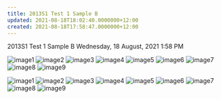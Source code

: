 ```yaml
---
title: 2013S1 Test 1 Sample B
updated: 2021-08-18T18:02:40.0000000+12:00
created: 2021-08-18T17:58:47.0000000+12:00
---
```


2013S1 Test 1 Sample B
Wednesday, 18 August, 2021
1:58 PM

![image1](../../../../resources/123c8f10a3834df6ad4d28aea27186dd.png)
![image2](../../../../resources/b7ee1c78403945169ae8a1486571b762.png)
![image3](../../../../resources/de1c28fd227642b699463c63d073b58e.png)
![image4](../../../../resources/e2d5b5e60c19473ab093f573ad23007f.png)
![image5](../../../../resources/aee4cf1370a54227875f56c56c82956a.png)
![image6](../../../../resources/a156345f1b45413391720e7d7e884b85.png)
![image7](../../../../resources/f7e613c6a76348b6be44c990265127f5.png)
![image8](../../../../resources/05d3d3f390324560a4d42ecfb78a33e1.png)
![image9](../../../../resources/a470eaf65f0143559460cb7360b503ca.png)

![image1](../../../../resources/123c8f10a3834df6ad4d28aea27186dd.png)
![image2](../../../../resources/b7ee1c78403945169ae8a1486571b762.png)
![image3](../../../../resources/de1c28fd227642b699463c63d073b58e.png)
![image4](../../../../resources/e2d5b5e60c19473ab093f573ad23007f.png)
![image5](../../../../resources/aee4cf1370a54227875f56c56c82956a.png)
![image6](../../../../resources/a156345f1b45413391720e7d7e884b85.png)
![image7](../../../../resources/f7e613c6a76348b6be44c990265127f5.png)
![image8](../../../../resources/05d3d3f390324560a4d42ecfb78a33e1.png)
![image9](../../../../resources/a470eaf65f0143559460cb7360b503ca.png)
